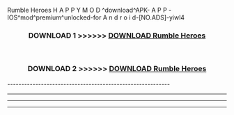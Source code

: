  Rumble Heroes  H A P P Y M O D ^download^APK- A P P -IOS^mod^premium^unlocked-for A n d r o i d-[NO.ADS]-yiwl4



<div align="center">

<h3>DOWNLOAD 1 >>>>>> <a href="https://en-mod.web.app/?en= Rumble Heroes ">DOWNLOAD Rumble Heroes  </a></h3><br>

<h3>DOWNLOAD 2 >>>>>> <a href="https://en-mod.web.app/?en= Rumble Heroes ">DOWNLOAD Rumble Heroes  </a></h3>

</div>
----------------------------------------------------------

----------------------------------------------------------

----------------------------------------------------------

----------------------------------------------------------



